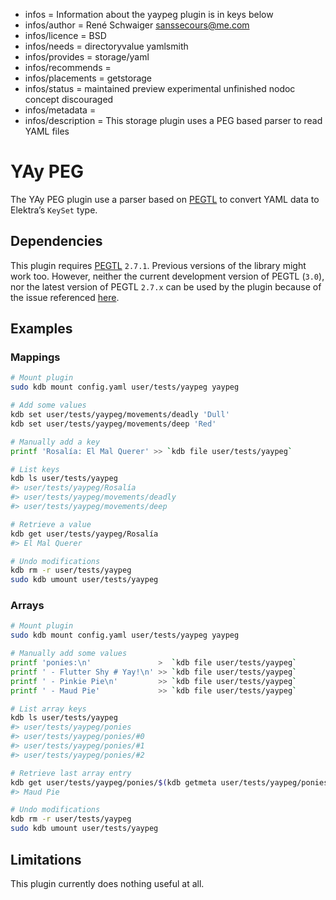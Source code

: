 - infos = Information about the yaypeg plugin is in keys below
- infos/author = René Schwaiger <sanssecours@me.com>
- infos/licence = BSD
- infos/needs = directoryvalue yamlsmith
- infos/provides = storage/yaml
- infos/recommends =
- infos/placements = getstorage
- infos/status = maintained preview experimental unfinished nodoc concept discouraged
- infos/metadata =
- infos/description = This storage plugin uses a PEG based parser to read YAML files

# YAy PEG

The YAy PEG plugin use a parser based on [PEGTL](https://github.com/taocpp/PEGTL) to convert YAML data to Elektra’s `KeySet` type.

## Dependencies

This plugin requires [PEGTL](https://github.com/taocpp/PEGTL/blob/2.7.x/doc/Installing-and-Using.md) `2.7.1`. Previous versions of the
library might work too. However, neither the current development version of PEGTL (`3.0`), nor the latest version of PEGTL `2.7.x` can be
used by the plugin because of the issue referenced [here](https://github.com/taocpp/PEGTL/issues/143).

## Examples

### Mappings

```sh
# Mount plugin
sudo kdb mount config.yaml user/tests/yaypeg yaypeg

# Add some values
kdb set user/tests/yaypeg/movements/deadly 'Dull'
kdb set user/tests/yaypeg/movements/deep 'Red'

# Manually add a key
printf 'Rosalía: El Mal Querer' >> `kdb file user/tests/yaypeg`

# List keys
kdb ls user/tests/yaypeg
#> user/tests/yaypeg/Rosalía
#> user/tests/yaypeg/movements/deadly
#> user/tests/yaypeg/movements/deep

# Retrieve a value
kdb get user/tests/yaypeg/Rosalía
#> El Mal Querer

# Undo modifications
kdb rm -r user/tests/yaypeg
sudo kdb umount user/tests/yaypeg
```

### Arrays

```sh
# Mount plugin
sudo kdb mount config.yaml user/tests/yaypeg yaypeg

# Manually add some values
printf 'ponies:\n'               >  `kdb file user/tests/yaypeg`
printf ' - Flutter Shy # Yay!\n' >> `kdb file user/tests/yaypeg`
printf ' - Pinkie Pie\n'         >> `kdb file user/tests/yaypeg`
printf ' - Maud Pie'             >> `kdb file user/tests/yaypeg`

# List array keys
kdb ls user/tests/yaypeg
#> user/tests/yaypeg/ponies
#> user/tests/yaypeg/ponies/#0
#> user/tests/yaypeg/ponies/#1
#> user/tests/yaypeg/ponies/#2

# Retrieve last array entry
kdb get user/tests/yaypeg/ponies/$(kdb getmeta user/tests/yaypeg/ponies array)
#> Maud Pie

# Undo modifications
kdb rm -r user/tests/yaypeg
sudo kdb umount user/tests/yaypeg
```

## Limitations

This plugin currently does nothing useful at all.
